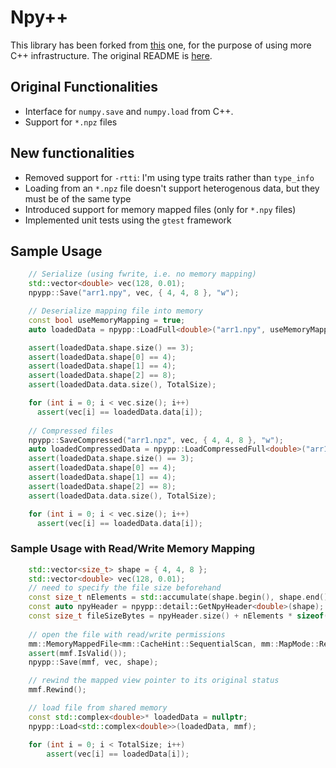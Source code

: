 # Npy++
This library has been forked from [this](https://github.com/rogersce/cnpy/) one, for the purpose of using more C++ infrastructure. The original README is [here](https://github.com/rogersce/cnpy/blob/master/README.md).

## Original Functionalities
- Interface for `numpy.save` and `numpy.load` from C++.
- Support for `*.npz` files

## New functionalities
- Removed support for `-rtti`:  I'm using type traits rather than `type_info`
- Loading from an `*.npz` file doesn't support heterogenous data, but they must be of the same type
- Introduced support for memory mapped files (only for `*.npy` files) 
- Implemented unit tests using the `gtest` framework

## Sample Usage

``` c++
    // Serialize (using fwrite, i.e. no memory mapping)
    std::vector<double> vec(128, 0.01);
    npypp::Save("arr1.npy", vec, { 4, 4, 8 }, "w");

    // Deserialize mapping file into memory
    const bool useMemoryMapping = true;
    auto loadedData = npypp::LoadFull<double>("arr1.npy", useMemoryMapping);

    assert(loadedData.shape.size() == 3);
    assert(loadedData.shape[0] == 4);
    assert(loadedData.shape[1] == 4);
    assert(loadedData.shape[2] == 8);
    assert(loadedData.data.size(), TotalSize);

    for (int i = 0; i < vec.size(); i++)
      assert(vec[i] == loadedData.data[i]);
      
    // Compressed files
    npypp::SaveCompressed("arr1.npz", vec, { 4, 4, 8 }, "w");
    auto loadedCompressedData = npypp::LoadCompressedFull<double>("arr1.npz", "arr1");
    assert(loadedData.shape.size() == 3);
    assert(loadedData.shape[0] == 4);
    assert(loadedData.shape[1] == 4);
    assert(loadedData.shape[2] == 8);
    assert(loadedData.data.size(), TotalSize);

    for (int i = 0; i < vec.size(); i++)
      assert(vec[i] == loadedData.data[i]);
```

### Sample Usage with Read/Write Memory Mapping
```c++
    std::vector<size_t> shape = { 4, 4, 8 };
    std::vector<double> vec(128, 0.01);
    // need to specify the file size beforehand
    const size_t nElements = std::accumulate(shape.begin(), shape.end(), 1, std::multiplies<size_t>());
    const auto npyHeader = npypp::detail::GetNpyHeader<double>(shape);
    const size_t fileSizeBytes = npyHeader.size() + nElements * sizeof(double);
    
    // open the file with read/write permissions
    mm::MemoryMappedFile<mm::CacheHint::SequentialScan, mm::MapMode::ReadAndWrite> mmf("arr1.npy", fileSizeBytes);
    assert(mmf.IsValid());
    npypp::Save(mmf, vec, shape);

    // rewind the mapped view pointer to its original status
    mmf.Rewind();

    // load file from shared memory
    const std::complex<double>* loadedData = nullptr;
    npypp::Load<std::complex<double>>(loadedData, mmf);

    for (int i = 0; i < TotalSize; i++)
        assert(vec[i] == loadedData[i]);
```
